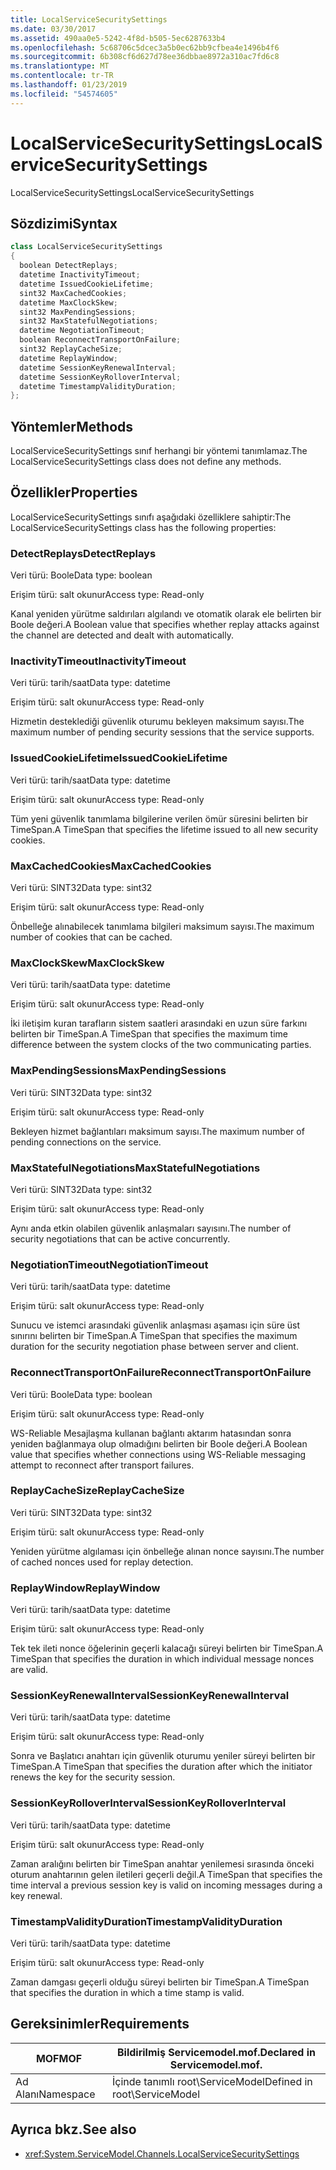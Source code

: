 ```yaml
---
title: LocalServiceSecuritySettings
ms.date: 03/30/2017
ms.assetid: 490aa0e5-5242-4f8d-b505-5ec6287633b4
ms.openlocfilehash: 5c68706c5dcec3a5b0ec62bb9cfbea4e1496b4f6
ms.sourcegitcommit: 6b308cf6d627d78ee36dbbae8972a310ac7fd6c8
ms.translationtype: MT
ms.contentlocale: tr-TR
ms.lasthandoff: 01/23/2019
ms.locfileid: "54574605"
---
```

# <a name="localservicesecuritysettings"></a><span data-ttu-id="72d08-102">LocalServiceSecuritySettings</span><span class="sxs-lookup"><span data-stu-id="72d08-102">LocalServiceSecuritySettings</span></span>
<span data-ttu-id="72d08-103">LocalServiceSecuritySettings</span><span class="sxs-lookup"><span data-stu-id="72d08-103">LocalServiceSecuritySettings</span></span>  
  
## <a name="syntax"></a><span data-ttu-id="72d08-104">Sözdizimi</span><span class="sxs-lookup"><span data-stu-id="72d08-104">Syntax</span></span>  
  
```csharp
class LocalServiceSecuritySettings  
{  
  boolean DetectReplays;  
  datetime InactivityTimeout;  
  datetime IssuedCookieLifetime;  
  sint32 MaxCachedCookies;  
  datetime MaxClockSkew;  
  sint32 MaxPendingSessions;  
  sint32 MaxStatefulNegotiations;  
  datetime NegotiationTimeout;  
  boolean ReconnectTransportOnFailure;  
  sint32 ReplayCacheSize;  
  datetime ReplayWindow;  
  datetime SessionKeyRenewalInterval;  
  datetime SessionKeyRolloverInterval;  
  datetime TimestampValidityDuration;  
};  
```  
  
## <a name="methods"></a><span data-ttu-id="72d08-105">Yöntemler</span><span class="sxs-lookup"><span data-stu-id="72d08-105">Methods</span></span>  
 <span data-ttu-id="72d08-106">LocalServiceSecuritySettings sınıf herhangi bir yöntemi tanımlamaz.</span><span class="sxs-lookup"><span data-stu-id="72d08-106">The LocalServiceSecuritySettings class does not define any methods.</span></span>  
  
## <a name="properties"></a><span data-ttu-id="72d08-107">Özellikler</span><span class="sxs-lookup"><span data-stu-id="72d08-107">Properties</span></span>  
 <span data-ttu-id="72d08-108">LocalServiceSecuritySettings sınıfı aşağıdaki özelliklere sahiptir:</span><span class="sxs-lookup"><span data-stu-id="72d08-108">The LocalServiceSecuritySettings class has the following properties:</span></span>  
  
### <a name="detectreplays"></a><span data-ttu-id="72d08-109">DetectReplays</span><span class="sxs-lookup"><span data-stu-id="72d08-109">DetectReplays</span></span>  
 <span data-ttu-id="72d08-110">Veri türü: Boole</span><span class="sxs-lookup"><span data-stu-id="72d08-110">Data type: boolean</span></span>  
  
 <span data-ttu-id="72d08-111">Erişim türü: salt okunur</span><span class="sxs-lookup"><span data-stu-id="72d08-111">Access type: Read-only</span></span>  
  
 <span data-ttu-id="72d08-112">Kanal yeniden yürütme saldırıları algılandı ve otomatik olarak ele belirten bir Boole değeri.</span><span class="sxs-lookup"><span data-stu-id="72d08-112">A Boolean value that specifies whether replay attacks against the channel are detected and dealt with automatically.</span></span>  
  
### <a name="inactivitytimeout"></a><span data-ttu-id="72d08-113">InactivityTimeout</span><span class="sxs-lookup"><span data-stu-id="72d08-113">InactivityTimeout</span></span>  
 <span data-ttu-id="72d08-114">Veri türü: tarih/saat</span><span class="sxs-lookup"><span data-stu-id="72d08-114">Data type: datetime</span></span>  
  
 <span data-ttu-id="72d08-115">Erişim türü: salt okunur</span><span class="sxs-lookup"><span data-stu-id="72d08-115">Access type: Read-only</span></span>  
  
 <span data-ttu-id="72d08-116">Hizmetin desteklediği güvenlik oturumu bekleyen maksimum sayısı.</span><span class="sxs-lookup"><span data-stu-id="72d08-116">The maximum number of pending security sessions that the service supports.</span></span>  
  
### <a name="issuedcookielifetime"></a><span data-ttu-id="72d08-117">IssuedCookieLifetime</span><span class="sxs-lookup"><span data-stu-id="72d08-117">IssuedCookieLifetime</span></span>  
 <span data-ttu-id="72d08-118">Veri türü: tarih/saat</span><span class="sxs-lookup"><span data-stu-id="72d08-118">Data type: datetime</span></span>  
  
 <span data-ttu-id="72d08-119">Erişim türü: salt okunur</span><span class="sxs-lookup"><span data-stu-id="72d08-119">Access type: Read-only</span></span>  
  
 <span data-ttu-id="72d08-120">Tüm yeni güvenlik tanımlama bilgilerine verilen ömür süresini belirten bir TimeSpan.</span><span class="sxs-lookup"><span data-stu-id="72d08-120">A TimeSpan that specifies the lifetime issued to all new security cookies.</span></span>  
  
### <a name="maxcachedcookies"></a><span data-ttu-id="72d08-121">MaxCachedCookies</span><span class="sxs-lookup"><span data-stu-id="72d08-121">MaxCachedCookies</span></span>  
 <span data-ttu-id="72d08-122">Veri türü: SINT32</span><span class="sxs-lookup"><span data-stu-id="72d08-122">Data type: sint32</span></span>  
  
 <span data-ttu-id="72d08-123">Erişim türü: salt okunur</span><span class="sxs-lookup"><span data-stu-id="72d08-123">Access type: Read-only</span></span>  
  
 <span data-ttu-id="72d08-124">Önbelleğe alınabilecek tanımlama bilgileri maksimum sayısı.</span><span class="sxs-lookup"><span data-stu-id="72d08-124">The maximum number of cookies that can be cached.</span></span>  
  
### <a name="maxclockskew"></a><span data-ttu-id="72d08-125">MaxClockSkew</span><span class="sxs-lookup"><span data-stu-id="72d08-125">MaxClockSkew</span></span>  
 <span data-ttu-id="72d08-126">Veri türü: tarih/saat</span><span class="sxs-lookup"><span data-stu-id="72d08-126">Data type: datetime</span></span>  
  
 <span data-ttu-id="72d08-127">Erişim türü: salt okunur</span><span class="sxs-lookup"><span data-stu-id="72d08-127">Access type: Read-only</span></span>  
  
 <span data-ttu-id="72d08-128">İki iletişim kuran tarafların sistem saatleri arasındaki en uzun süre farkını belirten bir TimeSpan.</span><span class="sxs-lookup"><span data-stu-id="72d08-128">A TimeSpan that specifies the maximum time difference between the system clocks of the two communicating parties.</span></span>  
  
### <a name="maxpendingsessions"></a><span data-ttu-id="72d08-129">MaxPendingSessions</span><span class="sxs-lookup"><span data-stu-id="72d08-129">MaxPendingSessions</span></span>  
 <span data-ttu-id="72d08-130">Veri türü: SINT32</span><span class="sxs-lookup"><span data-stu-id="72d08-130">Data type: sint32</span></span>  
  
 <span data-ttu-id="72d08-131">Erişim türü: salt okunur</span><span class="sxs-lookup"><span data-stu-id="72d08-131">Access type: Read-only</span></span>  
  
 <span data-ttu-id="72d08-132">Bekleyen hizmet bağlantıları maksimum sayısı.</span><span class="sxs-lookup"><span data-stu-id="72d08-132">The maximum number of pending connections on the service.</span></span>  
  
### <a name="maxstatefulnegotiations"></a><span data-ttu-id="72d08-133">MaxStatefulNegotiations</span><span class="sxs-lookup"><span data-stu-id="72d08-133">MaxStatefulNegotiations</span></span>  
 <span data-ttu-id="72d08-134">Veri türü: SINT32</span><span class="sxs-lookup"><span data-stu-id="72d08-134">Data type: sint32</span></span>  
  
 <span data-ttu-id="72d08-135">Erişim türü: salt okunur</span><span class="sxs-lookup"><span data-stu-id="72d08-135">Access type: Read-only</span></span>  
  
 <span data-ttu-id="72d08-136">Aynı anda etkin olabilen güvenlik anlaşmaları sayısını.</span><span class="sxs-lookup"><span data-stu-id="72d08-136">The number of security negotiations that can be active concurrently.</span></span>  
  
### <a name="negotiationtimeout"></a><span data-ttu-id="72d08-137">NegotiationTimeout</span><span class="sxs-lookup"><span data-stu-id="72d08-137">NegotiationTimeout</span></span>  
 <span data-ttu-id="72d08-138">Veri türü: tarih/saat</span><span class="sxs-lookup"><span data-stu-id="72d08-138">Data type: datetime</span></span>  
  
 <span data-ttu-id="72d08-139">Erişim türü: salt okunur</span><span class="sxs-lookup"><span data-stu-id="72d08-139">Access type: Read-only</span></span>  
  
 <span data-ttu-id="72d08-140">Sunucu ve istemci arasındaki güvenlik anlaşması aşaması için süre üst sınırını belirten bir TimeSpan.</span><span class="sxs-lookup"><span data-stu-id="72d08-140">A TimeSpan that specifies the maximum duration for the security negotiation phase between server and client.</span></span>  
  
### <a name="reconnecttransportonfailure"></a><span data-ttu-id="72d08-141">ReconnectTransportOnFailure</span><span class="sxs-lookup"><span data-stu-id="72d08-141">ReconnectTransportOnFailure</span></span>  
 <span data-ttu-id="72d08-142">Veri türü: Boole</span><span class="sxs-lookup"><span data-stu-id="72d08-142">Data type: boolean</span></span>  
  
 <span data-ttu-id="72d08-143">Erişim türü: salt okunur</span><span class="sxs-lookup"><span data-stu-id="72d08-143">Access type: Read-only</span></span>  
  
 <span data-ttu-id="72d08-144">WS-Reliable Mesajlaşma kullanan bağlantı aktarım hatasından sonra yeniden bağlanmaya olup olmadığını belirten bir Boole değeri.</span><span class="sxs-lookup"><span data-stu-id="72d08-144">A Boolean value that specifies whether connections using WS-Reliable messaging attempt to reconnect after transport failures.</span></span>  
  
### <a name="replaycachesize"></a><span data-ttu-id="72d08-145">ReplayCacheSize</span><span class="sxs-lookup"><span data-stu-id="72d08-145">ReplayCacheSize</span></span>  
 <span data-ttu-id="72d08-146">Veri türü: SINT32</span><span class="sxs-lookup"><span data-stu-id="72d08-146">Data type: sint32</span></span>  
  
 <span data-ttu-id="72d08-147">Erişim türü: salt okunur</span><span class="sxs-lookup"><span data-stu-id="72d08-147">Access type: Read-only</span></span>  
  
 <span data-ttu-id="72d08-148">Yeniden yürütme algılaması için önbelleğe alınan nonce sayısını.</span><span class="sxs-lookup"><span data-stu-id="72d08-148">The number of cached nonces used for replay detection.</span></span>  
  
### <a name="replaywindow"></a><span data-ttu-id="72d08-149">ReplayWindow</span><span class="sxs-lookup"><span data-stu-id="72d08-149">ReplayWindow</span></span>  
 <span data-ttu-id="72d08-150">Veri türü: tarih/saat</span><span class="sxs-lookup"><span data-stu-id="72d08-150">Data type: datetime</span></span>  
  
 <span data-ttu-id="72d08-151">Erişim türü: salt okunur</span><span class="sxs-lookup"><span data-stu-id="72d08-151">Access type: Read-only</span></span>  
  
 <span data-ttu-id="72d08-152">Tek tek ileti nonce öğelerinin geçerli kalacağı süreyi belirten bir TimeSpan.</span><span class="sxs-lookup"><span data-stu-id="72d08-152">A TimeSpan that specifies the duration in which individual message nonces are valid.</span></span>  
  
### <a name="sessionkeyrenewalinterval"></a><span data-ttu-id="72d08-153">SessionKeyRenewalInterval</span><span class="sxs-lookup"><span data-stu-id="72d08-153">SessionKeyRenewalInterval</span></span>  
 <span data-ttu-id="72d08-154">Veri türü: tarih/saat</span><span class="sxs-lookup"><span data-stu-id="72d08-154">Data type: datetime</span></span>  
  
 <span data-ttu-id="72d08-155">Erişim türü: salt okunur</span><span class="sxs-lookup"><span data-stu-id="72d08-155">Access type: Read-only</span></span>  
  
 <span data-ttu-id="72d08-156">Sonra ve Başlatıcı anahtarı için güvenlik oturumu yeniler süreyi belirten bir TimeSpan.</span><span class="sxs-lookup"><span data-stu-id="72d08-156">A TimeSpan that specifies the duration after which the initiator renews the key for the security session.</span></span>  
  
### <a name="sessionkeyrolloverinterval"></a><span data-ttu-id="72d08-157">SessionKeyRolloverInterval</span><span class="sxs-lookup"><span data-stu-id="72d08-157">SessionKeyRolloverInterval</span></span>  
 <span data-ttu-id="72d08-158">Veri türü: tarih/saat</span><span class="sxs-lookup"><span data-stu-id="72d08-158">Data type: datetime</span></span>  
  
 <span data-ttu-id="72d08-159">Erişim türü: salt okunur</span><span class="sxs-lookup"><span data-stu-id="72d08-159">Access type: Read-only</span></span>  
  
 <span data-ttu-id="72d08-160">Zaman aralığını belirten bir TimeSpan anahtar yenilemesi sırasında önceki oturum anahtarının gelen iletileri geçerli değil.</span><span class="sxs-lookup"><span data-stu-id="72d08-160">A TimeSpan that specifies the time interval a previous session key is valid on incoming messages during a key renewal.</span></span>  
  
### <a name="timestampvalidityduration"></a><span data-ttu-id="72d08-161">TimestampValidityDuration</span><span class="sxs-lookup"><span data-stu-id="72d08-161">TimestampValidityDuration</span></span>  
 <span data-ttu-id="72d08-162">Veri türü: tarih/saat</span><span class="sxs-lookup"><span data-stu-id="72d08-162">Data type: datetime</span></span>  
  
 <span data-ttu-id="72d08-163">Erişim türü: salt okunur</span><span class="sxs-lookup"><span data-stu-id="72d08-163">Access type: Read-only</span></span>  
  
 <span data-ttu-id="72d08-164">Zaman damgası geçerli olduğu süreyi belirten bir TimeSpan.</span><span class="sxs-lookup"><span data-stu-id="72d08-164">A TimeSpan that specifies the duration in which a time stamp is valid.</span></span>  
  
## <a name="requirements"></a><span data-ttu-id="72d08-165">Gereksinimler</span><span class="sxs-lookup"><span data-stu-id="72d08-165">Requirements</span></span>  
  
|<span data-ttu-id="72d08-166">MOF</span><span class="sxs-lookup"><span data-stu-id="72d08-166">MOF</span></span>|<span data-ttu-id="72d08-167">Bildirilmiş Servicemodel.mof.</span><span class="sxs-lookup"><span data-stu-id="72d08-167">Declared in Servicemodel.mof.</span></span>|  
|---------|-----------------------------------|  
|<span data-ttu-id="72d08-168">Ad Alanı</span><span class="sxs-lookup"><span data-stu-id="72d08-168">Namespace</span></span>|<span data-ttu-id="72d08-169">İçinde tanımlı root\ServiceModel</span><span class="sxs-lookup"><span data-stu-id="72d08-169">Defined in root\ServiceModel</span></span>|  
  
## <a name="see-also"></a><span data-ttu-id="72d08-170">Ayrıca bkz.</span><span class="sxs-lookup"><span data-stu-id="72d08-170">See also</span></span>
- <xref:System.ServiceModel.Channels.LocalServiceSecuritySettings>
